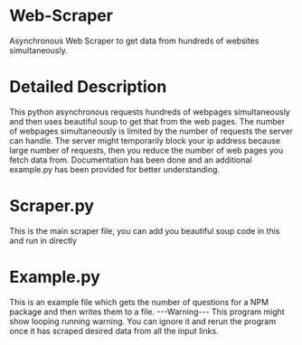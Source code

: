 # Web-Scraper
Asynchronous Web Scraper to get data from hundreds of websites simultaneously.
# Detailed Description  
This python asynchronous requests hundreds of webpages simultaneously and then uses beautiful soup to get that from the web pages. The number of webpages simultaneously is limited by the number of requests the server can handle.
The server might temporarily block your ip address because large number of requests, then you reduce the number of web pages you fetch data from.
Documentation has been done and an additional example.py has been provided for better understanding.
# Scraper.py
This is the main scraper file, you can add you beautiful soup code in this and run in directly
# Example.py
This is an example file which gets the number of questions for a NPM package and then writes them to a file.
---Warning---
This program might show looping running warning. You can ignore it and rerun the program once it has scraped desired data from all the input links.
